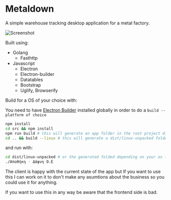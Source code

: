 # Metaldown

A simple warehouse tracking desktop application for a metal factory. 

![Screenshot](http://i.imgur.com/CKrutOo.png)

Built using:
* Golang
  - Fasthttp
* Javascript
  - Electron
  - Electron-builder
  - Datatables
  - Bootstrap
  - Uglify, Browserify
  
Build for a OS of your choice with:

You need to have [Electron Builder](https://github.com/electron-userland/electron-builder) installed globally in order to do a `build --platform of choice`
```bash
npm install
cd src && npm install
npm run build # this will generate an app folder in the root project directory
cd .. && build --linux # this will generate a dist/linux-unpacked folder in the root project directory
```

and run with:

```bash
cd dist/linux-unpacked # or the generated folded depending on your os (ls -l)
./Αποθήκη - Δάφνη Ο.Ε
```
The client is happy with the current state of the app but If you want to use this I can work on it to don't make any asumtions about the business so you could use it for anything.

If you want to use this in any way be aware that the frontend side is bad.
